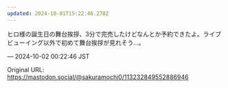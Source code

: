 ```yaml
---
updated: 2024-10-01T15:22:46.278Z
---
```


<p>ヒロ様の誕生日の舞台挨拶、3分で完売したけどなんとか予約できたよ。ライブビューイング以外で初めて舞台挨拶が見れそう…。</p>

&mdash; 2024-10-02 00:22:46 JST

Original URL: https://mastodon.social/@sakuramochi0/113232849552886946
